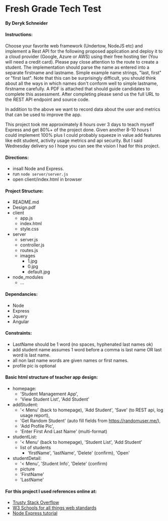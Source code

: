 # Fresh Grade Tech Test
#### By Deryk Schneider

#### Instructions:
Choose your favorite web framework (Undertow, NodeJS etc) and implement a Rest API for the following proposed application and deploy it to a cloud provider (Google, Azure or AWS) using their free hosting tier (You will need a credit card).
Please pay close attention to the route to create a student.
The implementation should parse the name as entered into a separate firstname and lastname. Simple example name strings, "last, first" or "first last".
Note that this can be surprisingly difficult, you should think about all the ways in which names don't conform well to simple lastname, firstname carefully.
A PDF is attached that should guide candidates to complete this assessment.
After completing please send us the full URL to the REST API endpoint and source code.

In addition to the above we want to record data about the user and metrics that can be used to improve the app.

This project took me approximately 8 hours over 3 days to teach myself Express and get 80%+ of the project done.
Given another 8-10 hours I could implement 100% plus I could probably squeeze in value add features like edit student, activity usage metrics and api security.
But I said Wednesday delivery so I hope you can see the vision I had for this project.

#### Directions:
- insall Node and Express.
- run `node server/server.js`
- open client/index.html in browser

#### Project Structure:
- README.md
- Design.pdf
- client
  - app.js
  - index.html
  - style.css
- server
  - server.js
  - controller.js
  - routes.js
  - images
    - 1.jpg
    - 0.jpg
    - default.jpg
- node_modules
  - ...

#### Dependancies:
- Node
- Express
- Jquery
- Angular

#### Constraints:
- LastName should be 1 word (no spaces, hyphenated last names ok)
- add student name assumes 1 word before a comma is last name OR last word is last name.
- all non last name words are given names or first names.
- profile pic is optional

#### Basic html structure of teacher app design:
- homepage:
  - 'Student Management App',
  - 'View Student List', 'Add Student'
- addStudent:
  - '< Menu' (back to homepage), 'Add Student', 'Save' (to REST api, log usage report),
  - 'Get Random Student' (auto fill fields from https://randomuser.me/),
  - 'Add Profile Pic',
  - 'Enter First And Last Name' (multi-format)
- studentList:
  - '< Menu' (back to homepage), 'Student List', 'Add Student'
  - list of students
    - 'firstName', 'lastName', 'Delete' (confirm), 'Open'
- studentDetail:
  - '< Menu', 'Student Info', 'Delete' (confirm)
  - picture
  - 'FirstName'
  - 'LastName'

#### For this project I used references online at:
- [Trusty Stack Overflow](http://stackoverflow.com/)
- [W3 Schools for all things web standards](https://www.w3schools.com)
- [Node Express tutorial](https://www.tutorialspoint.com/nodejs/nodejs_express_framework.htm)

